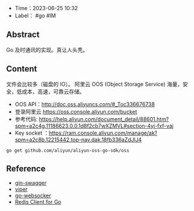 - Time：2023-06-25 10:32
- Label： #go #IM

## Abstract

Go 及时通讯的实现。真让人头秃。

## Content

文件会比较多（磁盘的 IO）。 阿里云 OOS (Object Storage Service) 海量，安全，低成本，高速，可靠云存储。

- OOS API：http://doc.oss.aliyuncs.com/#_Toc336676738
- 登录阿里云 https://oss.console.aliyun.com/bucket
- 参考代码: https://help.aliyun.com/document_detail/88601.htm?spm=a2c4g.11186623.0.0.1d8f2cb7wXZMVL#section-4yj-fxf-vaj
- Key socket ：https://ram.console.aliyun.com/manage/ak?spm=a2c8b.12215442.top-nav.dak.18fb336aZdJlJ4  

```shell
go get github.com/aliyun/aliyun-oss-go-sdk/oss
```

## Reference

- [gin-swagger](https://github.com/swaggo/gin-swagger)
- [viper](https://github.com/spf13/viper)
- [go-websocker](https://github.com/gorilla/websocket)
- [Redis Client for Go](https://github.com/redis/go-redis)

